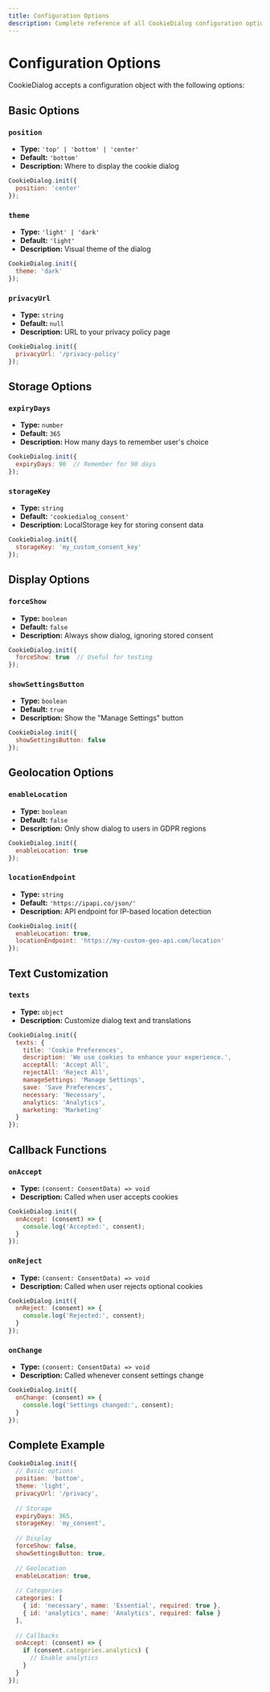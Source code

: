 ```yaml
---
title: Configuration Options
description: Complete reference of all CookieDialog configuration options
---
```


# Configuration Options

CookieDialog accepts a configuration object with the following options:

## Basic Options

### `position`
- **Type:** `'top' | 'bottom' | 'center'`
- **Default:** `'bottom'`
- **Description:** Where to display the cookie dialog

```javascript
CookieDialog.init({
  position: 'center'
});
```

### `theme`
- **Type:** `'light' | 'dark'`
- **Default:** `'light'`
- **Description:** Visual theme of the dialog

```javascript
CookieDialog.init({
  theme: 'dark'
});
```

### `privacyUrl`
- **Type:** `string`
- **Default:** `null`
- **Description:** URL to your privacy policy page

```javascript
CookieDialog.init({
  privacyUrl: '/privacy-policy'
});
```

## Storage Options

### `expiryDays`
- **Type:** `number`
- **Default:** `365`
- **Description:** How many days to remember user's choice

```javascript
CookieDialog.init({
  expiryDays: 90  // Remember for 90 days
});
```

### `storageKey`
- **Type:** `string`
- **Default:** `'cookiedialog_consent'`
- **Description:** LocalStorage key for storing consent data

```javascript
CookieDialog.init({
  storageKey: 'my_custom_consent_key'
});
```

## Display Options

### `forceShow`
- **Type:** `boolean`
- **Default:** `false`
- **Description:** Always show dialog, ignoring stored consent

```javascript
CookieDialog.init({
  forceShow: true  // Useful for testing
});
```

### `showSettingsButton`
- **Type:** `boolean`
- **Default:** `true`
- **Description:** Show the "Manage Settings" button

```javascript
CookieDialog.init({
  showSettingsButton: false
});
```

## Geolocation Options

### `enableLocation`
- **Type:** `boolean`
- **Default:** `false`
- **Description:** Only show dialog to users in GDPR regions

```javascript
CookieDialog.init({
  enableLocation: true
});
```

### `locationEndpoint`
- **Type:** `string`
- **Default:** `'https://ipapi.co/json/'`
- **Description:** API endpoint for IP-based location detection

```javascript
CookieDialog.init({
  enableLocation: true,
  locationEndpoint: 'https://my-custom-geo-api.com/location'
});
```

## Text Customization

### `texts`
- **Type:** `object`
- **Description:** Customize dialog text and translations

```javascript
CookieDialog.init({
  texts: {
    title: 'Cookie Preferences',
    description: 'We use cookies to enhance your experience.',
    acceptAll: 'Accept All',
    rejectAll: 'Reject All',
    manageSettings: 'Manage Settings',
    save: 'Save Preferences',
    necessary: 'Necessary',
    analytics: 'Analytics',
    marketing: 'Marketing'
  }
});
```

## Callback Functions

### `onAccept`
- **Type:** `(consent: ConsentData) => void`
- **Description:** Called when user accepts cookies

```javascript
CookieDialog.init({
  onAccept: (consent) => {
    console.log('Accepted:', consent);
  }
});
```

### `onReject`
- **Type:** `(consent: ConsentData) => void`
- **Description:** Called when user rejects optional cookies

```javascript
CookieDialog.init({
  onReject: (consent) => {
    console.log('Rejected:', consent);
  }
});
```

### `onChange`
- **Type:** `(consent: ConsentData) => void`
- **Description:** Called whenever consent settings change

```javascript
CookieDialog.init({
  onChange: (consent) => {
    console.log('Settings changed:', consent);
  }
});
```

## Complete Example

```javascript
CookieDialog.init({
  // Basic options
  position: 'bottom',
  theme: 'light',
  privacyUrl: '/privacy',
  
  // Storage
  expiryDays: 365,
  storageKey: 'my_consent',
  
  // Display
  forceShow: false,
  showSettingsButton: true,
  
  // Geolocation
  enableLocation: true,
  
  // Categories
  categories: [
    { id: 'necessary', name: 'Essential', required: true },
    { id: 'analytics', name: 'Analytics', required: false }
  ],
  
  // Callbacks
  onAccept: (consent) => {
    if (consent.categories.analytics) {
      // Enable analytics
    }
  }
});
```